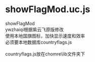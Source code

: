 showFlagMod.uc.js
============
showFlagMod<br /> 
ywzhaiqi根据紫云飞原版修改<br /> 
使用本地国旗图标，加快显示速度和效率<br /> 
必须要本地数据库countryflags.js<br /> 
<br /> 
countryflags.js放在chomre\lib文件夹下
